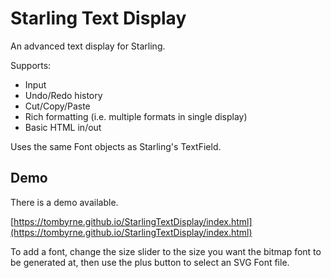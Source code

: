 Starling Text Display
=========================================================
An advanced text display for Starling.

Supports:

- Input
- Undo/Redo history
- Cut/Copy/Paste
- Rich formatting (i.e. multiple formats in single display)
- Basic HTML in/out

Uses the same Font objects as Starling's TextField.


Demo
-----
There is a demo available.

[https://tombyrne.github.io/StarlingTextDisplay/index.html](https://tombyrne.github.io/StarlingTextDisplay/index.html)

To add a font, change the size slider to the size you want the bitmap font
to be generated at, then use the plus button to select an SVG Font file.
